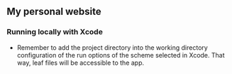 ## My personal website

### Running locally with Xcode

* Remember to add the project directory into the working directory configuration
of the run options of the scheme selected in Xcode. That way, leaf files will be
accessible to the app.

